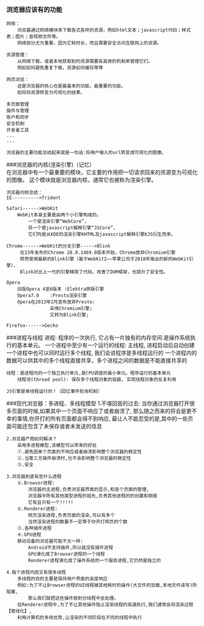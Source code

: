 ### 浏览器应该有的功能
	网络：
		浏览器通过网络模块来下载各式各样的资源，例如html文本；javascript代码；样式表；图片；音视频文件等。
		网络部分尤为重要，因为它耗时长，而且需要安全访问互联网上的资源。

	资源管理：
		从网络下载，或者本地获取到的资源需要有高效的机制来管理它们。
		例如如何避免重复下载，资源如何缓存等等
	
	网页浏览：
		这是浏览器的核心也是最基本的功能，最重要的功能。
		如何将资源转变为可视化的结果。
		
	多页面管理
	插件与管理
	账户和同步
	安全机制
	开发者工具
	...
	...
	
	浏览器的主要功能总结起来就是一句话:将用户输入的url转变成可视化的图像。
					
###浏览器的内核(渲染引擎)（记忆）		
	在浏览器中有一个最重要的模块，它主要的作用把一切请求回来的资源变为可视化的图像。
	这个模块就是浏览器内核，通常它也被称为渲染引擎。
	
    浏览器内核总结：
	IE---------->Trident
	
	Safari------>WebKit
		WebKit本身主要是由两个小引擎构成的，
			一个是渲染引擎“WebCore”，
			另一个是javascript解释引擎“JSCore”，
			它们均是从KDE的渲染引擎KHTML及javascript解释引擎KJS衍生而来。
			
	Chrome------>WebKit的分支引擎----->Blink
		 在13年发布的Chrome 28.0.1469.0版本开始，Chrome放弃Chromium引擎
         转而使用最新的Blink引擎（基于WebKit2——苹果公司于2010年推出的新的WebKit引擎），
		 Blink对比上一代的引擎精简了代码、改善了DOM框架，也提升了安全性。
		 
	Opera
		旧版Opera 4至6版本 :Elektra排版引擎
		Opera7.0	:Presto渲染引擎
		Opera在2013年2月宣布放弃Presto:
					采用Chromium引擎;
					又转为Blink引擎;
					
	Firefox------>Gecko

###进程与线程
	进程: 程序的一次执行, 它占有一片独有的内存空间.是操作系统执行的基本单元。
		一个进程中至少有一个运行的线程: 主线程,  进程启动后自动创建
		一个进程中也可以同时运行多个线程, 我们会说程序是多线程运行的
		一个进程内的数据可以供其中的多个线程直接共享，多个进程之间的数据是不能直接共享的

	线程：是进程内的一个独立执行单元,是CPU调度的最小单元。程序运行的基本单元
		线程池(thread pool): 保存多个线程对象的容器, 实现线程对象的反复利用

	JS引擎是单线程运行的！（回忆事件轮询机制）
	
###现代浏览器：多进程、多线程模型
	1.不堪回首的过去:
		当你通过浏览器打开很多页面的时候,如果其中一个页面不响应了或者崩溃了,
		那么随之而来的将会是更不幸的事情,你开打的所有页面都会得不到响应,
		最让人不能忍受的是,其中的一些页面可能还包含了未保存或者未发送的信息
		
	2.浏览器产商如何解决？
		采用多进程模型,该模型可以带来的好处
		①.避免因单个页面的不响应或者崩溃影响整个浏览器的稳定性
		②.当第三方插件崩溃时,也不会影响整个浏览器的稳定性
		③.安全
		
	3.浏览器到底有些什么进程
		①.Browser进程:
			浏览器的主进程,负责浏览器界面的显示,和各个页面的管理,
			浏览器中所有其他类型进程的祖先,负责其他进程的的创建和销毁
			它有且只有一个!!!!!
		②.Renderer进程:
			网页渲染进程,负责页面的渲染,可以有多个
			当然渲染进程的数量不一定等于你开打网页的个数
		③.各种插件进程
		④.GPU进程	
		移动设备的浏览器可能不太一样:
			Android不支持插件,所以就没有插件进程
			GPU演化成了Browser进程的一个线程
			Renderer进程演化成了操作系统的一个服务进程,它仍然是独立的
	
	4.每个进程内部又有很多线程
		多线程的目的主要是保持用户界面的高度响应
		例如:为了不让Browser进程的UI线程被其他耗时的操作(大文件的加载,本地文件读写)所阻塞,
			那么我们就把这些操作放到分线程中去处理。
		在Renderer进程中,为了不让其他操作阻止渲染线程的高速执行,我们通常会将渲染过程【管线化】,
		利用计算机的多核优势,让渲染的不同阶段在不同的线程中执行
			
	
